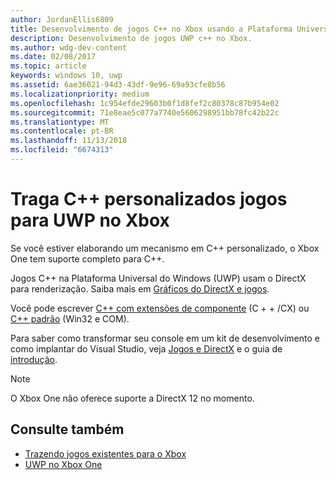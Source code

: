 ```yaml
---
author: JordanEllis6809
title: Desenvolvimento de jogos C++ no Xbox usando a Plataforma Universal do Windows (UWP)
description: Desenvolvimento de jogos UWP c++ no Xbox.
ms.author: wdg-dev-content
ms.date: 02/08/2017
ms.topic: article
keywords: windows 10, uwp
ms.assetid: 6ae36021-94d3-43df-9e96-69a93cfe8b56
ms.localizationpriority: medium
ms.openlocfilehash: 1c954efde29603b0f1d8fef2c80378c87b954e02
ms.sourcegitcommit: 71e8eae5c077a7740e5606298951bb78fc42b22c
ms.translationtype: MT
ms.contentlocale: pt-BR
ms.lasthandoff: 11/13/2018
ms.locfileid: "6674313"
---
```

# <a name="bring-custom-c-games-to-uwp-on-xbox"></a>Traga C++ personalizados jogos para UWP no Xbox

Se você estiver elaborando um mecanismo em C++ personalizado, o Xbox One tem suporte completo para C++. 

Jogos C++ na Plataforma Universal do Windows (UWP) usam o DirectX para renderização. Saiba mais em [Gráficos do DirectX e jogos](https://msdn.microsoft.com/library/windows/desktop/ee663274(v=vs.85).aspx).

Você pode escrever [C++ com extensões de componente](https://msdn.microsoft.com/library/windows/apps/hh699871.aspx) (C + + /CX) ou [C++ padrão](https://msdn.microsoft.com/library/windows/apps/mt592904.aspx) (Win32 e COM).

Para saber como transformar seu console em um kit de desenvolvimento e como implantar do Visual Studio, veja [Jogos e DirectX](../gaming/index.md) e o guia de [introdução](getting-started.md).

> [!NOTE]
> O Xbox One não oferece suporte a DirectX 12 no momento.


## <a name="see-also"></a>Consulte também
- [Trazendo jogos existentes para o Xbox](development-lanes-landing.md)
- [UWP no Xbox One](index.md)


